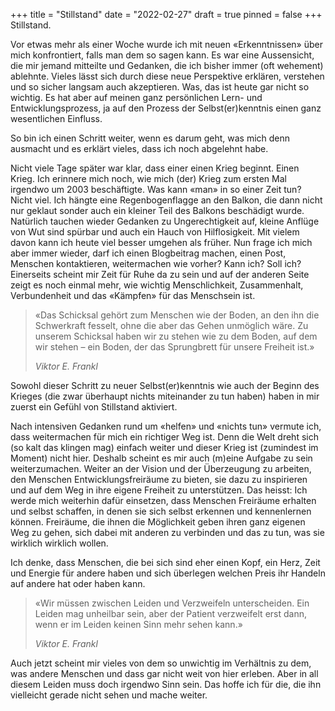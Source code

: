 +++
title = "Stillstand"
date = "2022-02-27"
draft = true
pinned = false
+++
Stillstand. 

Vor etwas mehr als einer Woche wurde ich mit neuen «Erkenntnissen» über mich konfrontiert, falls man dem so sagen kann. Es war eine Aussensicht, die mir jemand mitteilte und Gedanken, die ich bisher immer (oft wehement) ablehnte. Vieles lässt sich durch diese neue Perspektive erklären, verstehen und so sicher langsam auch akzeptieren. Was, das ist heute gar nicht so wichtig. Es hat aber auf meinen ganz persönlichen Lern- und Entwicklungsprozess, ja auf den Prozess der Selbst(er)kenntnis einen ganz wesentlichen Einfluss. 

So bin ich einen Schritt weiter, wenn es darum geht, was mich denn ausmacht und es erklärt vieles, dass ich noch abgelehnt habe. 

Nicht viele Tage später war klar, dass einer einen Krieg beginnt. Einen Krieg. Ich erinnere mich noch, wie mich (der) Krieg zum ersten Mal irgendwo um 2003 beschäftigte. Was kann «man» in so einer Zeit tun? Nicht viel. Ich hängte eine Regenbogenflagge an den Balkon, die dann nicht nur geklaut sonder auch ein kleiner Teil des Balkons beschädigt wurde. Natürlich tauchen wieder Gedanken zu Ungerechtigkeit auf, kleine Anflüge von Wut sind spürbar und auch ein Hauch von Hilflosigkeit. Mit vielem davon kann ich heute viel besser umgehen als früher. Nun frage ich mich aber immer wieder, darf ich einen Blogbeitrag machen, einen Post, Menschen kontaktieren, weitermachen wie vorher? Kann ich? Soll ich? Einerseits scheint mir Zeit für Ruhe da zu sein und auf der anderen Seite zeigt es noch einmal mehr, wie wichtig Menschlichkeit, Zusammenhalt, Verbundenheit und das «Kämpfen» für das Menschsein ist. 

> «Das Schicksal gehört zum Menschen wie der Boden, an den ihn die Schwerkraft fesselt, ohne die aber das Gehen unmöglich wäre. Zu unserem Schicksal haben wir zu stehen wie zu dem Boden, auf dem wir stehen – ein Boden, der das Sprungbrett für unsere Freiheit ist.» 
>
> *Viktor E. Frankl*

Sowohl dieser Schritt zu neuer Selbst(er)kenntnis wie auch der Beginn des Krieges (die zwar überhaupt nichts miteinander zu tun haben) haben in mir zuerst ein Gefühl von Stillstand aktiviert. 

Nach intensiven Gedanken rund um «helfen» und «nichts tun» vermute ich, dass weitermachen für mich ein richtiger Weg ist. Denn die Welt dreht sich (so kalt das klingen mag) einfach weiter und dieser Krieg ist (zumindest im Moment) nicht hier. Deshalb scheint es mir auch (m)eine Aufgabe zu sein weiterzumachen. Weiter an der Vision und der Überzeugung zu arbeiten, den Menschen Entwicklungsfreiräume zu bieten, sie dazu zu inspirieren und auf dem Weg in ihre eigene Freiheit zu unterstützen. Das heisst: Ich werde mich weiterhin dafür einsetzen, dass Menschen Freiräume erhalten und selbst schaffen, in denen sie sich selbst erkennen und kennenlernen können. Freiräume, die ihnen die Möglichkeit geben ihren ganz eigenen Weg zu gehen, sich dabei mit anderen zu verbinden und das zu tun, was sie wirklich wirklich wollen.  

Ich denke, dass Menschen, die bei sich sind eher einen Kopf, ein Herz, Zeit und Energie für andere haben und sich überlegen welchen Preis ihr Handeln auf andere hat oder haben kann. 

> «Wir müssen zwischen Leiden und Verzweifeln unterscheiden. Ein Leiden mag unheilbar sein, aber der Patient verzweifelt erst dann, wenn er im Leiden keinen Sinn mehr sehen kann.»
>
> *Viktor E. Frankl*

Auch jetzt scheint mir vieles von dem so unwichtig im Verhältnis zu dem, was andere Menschen und dass gar nicht weit von hier erleben. Aber in all diesem Leiden muss doch irgendwo Sinn sein. Das hoffe ich für die, die ihn vielleicht gerade nicht sehen und mache weiter.